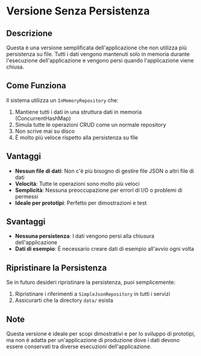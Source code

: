 # Versione Senza Persistenza

## Descrizione

Questa è una versione semplificata dell'applicazione che non utilizza più persistenza su file. Tutti i dati vengono mantenuti solo in memoria durante l'esecuzione dell'applicazione e vengono persi quando l'applicazione viene chiusa.

## Come Funziona

Il sistema utilizza un `InMemoryRepository` che:

1. Mantiene tutti i dati in una struttura dati in memoria (ConcurrentHashMap)
2. Simula tutte le operazioni CRUD come un normale repository
3. Non scrive mai su disco
4. È molto più veloce rispetto alla persistenza su file

## Vantaggi

- **Nessun file di dati**: Non c'è più bisogno di gestire file JSON o altri file di dati
- **Velocità**: Tutte le operazioni sono molto più veloci 
- **Semplicità**: Nessuna preoccupazione per errori di I/O o problemi di permessi
- **Ideale per prototipi**: Perfetto per dimostrazioni e test

## Svantaggi

- **Nessuna persistenza**: I dati vengono persi alla chiusura dell'applicazione
- **Dati di esempio**: È necessario creare dati di esempio all'avvio ogni volta

## Ripristinare la Persistenza

Se in futuro desideri ripristinare la persistenza, puoi semplicemente:

1. Ripristinare i riferimenti a `SimpleJsonRepository` in tutti i servizi
2. Assicurarti che la directory `data/` esista

## Note

Questa versione è ideale per scopi dimostrativi e per lo sviluppo di prototipi, ma non è adatta per un'applicazione di produzione dove i dati devono essere conservati tra diverse esecuzioni dell'applicazione. 